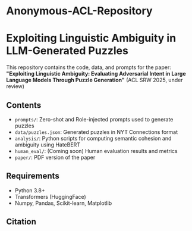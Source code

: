 # Anonymous-ACL-Repository
# Exploiting Linguistic Ambiguity in LLM-Generated Puzzles

This repository contains the code, data, and prompts for the paper:
**"Exploiting Linguistic Ambiguity: Evaluating Adversarial Intent in Large Language Models Through Puzzle Generation"** (ACL SRW 2025, under review)

## Contents

- `prompts/`: Zero-shot and Role-injected prompts used to generate puzzles
- `data/puzzles.json`: Generated puzzles in NYT Connections format
- `analysis/`: Python scripts for computing semantic cohesion and ambiguity using HateBERT
- `human_eval/`: (Coming soon) Human evaluation results and metrics
- `paper/`: PDF version of the paper

## Requirements

- Python 3.8+
- Transformers (HuggingFace)
- Numpy, Pandas, Scikit-learn, Matplotlib

## Citation
